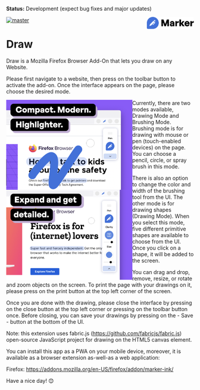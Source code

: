 **Status:** Development (expect bug fixes and major updates)

<img title="Draw" src="logo.png" width=25% align="right" /> [![master](https://github.com/robin-rpr/draw/actions/workflows/master.yml/badge.svg)](https://github.com/robin-rpr/draw/actions/workflows/master.yml)

# Draw

Draw is a Mozilla Firefox Browser Add-On that lets you draw on any Website.

Please first navigate to a website, then press on the toolbar button to activate the add-on. Once the interface appears on the page, please choose the desired mode. 

<img title="Draw" src="preview1.png" height=241 align="left" />
<img title="Draw" src="preview2.png" height=241 align="left" />

Currently, there are two modes available, Drawing Mode and Brushing Mode. Brushing mode is for drawing with mouse or pen (touch-enabled devices) on the page. You can choose a pencil, circle, or spray brush in this mode. 

There is also an option to change the color and width of the brushing tool from the UI. The other mode is for drawing 
shapes (Drawing Mode). When you select this mode, five different primitive shapes are available to choose from the UI. Once you click on a shape, it will be added to the screen.

You can drag and drop, remove, resize, or rotate and zoom objects on the screen. To print the page with your drawings on it, please press on the print button at the top left corner of the screen. 

Once you are done with the drawing, please close the interface by pressing on the close button at the top left corner or pressing on the toolbar button once. Before closing, you can save your drawings by pressing on the - Save - button at the bottom of the UI.

Note: this extension uses fabric.js (https://github.com/fabricjs/fabric.js) open-source JavaScript project for drawing on the HTML5 canvas element.

You can install this app as a PWA on your mobile device, moreover, it is available as a browser extension as-well-as a web application:

Firefox: https://addons.mozilla.org/en-US/firefox/addon/marker-ink/ 

Have a nice day! 😊